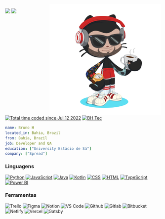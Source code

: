 <!--
<p align="center">
<a href="https://git.io/streak-stats"><img src="https://streak-stats.demolab.com/?user=brunodorea&hide_border=true&border_radius=5" alt="GitHub Readme Streak Stats"/></a>
</p>
-->

<img style="width: 360px" align="right" src="https://raw.githubusercontent.com/BH-Tec/.github/main/profile/assets/octocat-1675269865995.png" />

<div align="left">
  <p>
    <a target="_blank" href="mailto:brunodorea@outlook.com.br"><img src="https://img.shields.io/badge/Microsoft_Outlook-0078D4?style=for-the-badge&logo=microsoft-outlook&logoColor=white"/></a>
    <a target="_blank" href="https://www.linkedin.com/in/brunohfdorea/"><img src="https://img.shields.io/badge/linkedin-%230077B5.svg?style=for-the-badge&logo=linkedin&logoColor=white"/></a>
  </p>
  <p>
    <a href="https://wakatime.com/@68660678-6b86-4b78-98df-f5f41a37e1bc"><img src="https://wakatime.com/badge/user/68660678-6b86-4b78-98df-f5f41a37e1bc.svg" alt="Total time coded since Jul 12 2022" /></a>
  <a href="https://visitor-badge.laobi.icu/"><img src="https://visitor-badge.laobi.icu/badge?page_id=bh-tec" alt="BH Tec"/></a>
  </p>
</div>

```yaml
name: Bruno H
located_in: Bahia, Brazil
from: Bahia, Brazil
job: Developer and QA
education: ["University Estácio de Sá"]
company: ["Spread"]
```
<div align="left">
  <h3>Linguagens</h3>
  <a href="https://github.com/BrunoDorea?tab=repositories&language=python"><img src="https://img.shields.io/badge/python-3670A0?style=for-the-badge&logo=python&logoColor=ffdd54" alt="Python"/></a>
  <a href="https://github.com/BrunoDorea?tab=repositories&language=javascript"><img src="https://img.shields.io/badge/JavaScript-F7DF1E?style=for-the-badge&logo=javascript&logoColor=black" alt="JavaScript"/></a>
  <a href="https://github.com/BrunoDorea?tab=repositories&language=java"><img src="https://img.shields.io/badge/java-%23ED8B00.svg?style=for-the-badge&logo=java&logoColor=white" alt="Java"/></a>
  <a href="https://github.com/BrunoDorea?tab=repositories&language=kotlin"><img src="https://img.shields.io/badge/kotlin-%237F52FF.svg?style=for-the-badge&logo=kotlin&logoColor=white" alt="Kotlin"/></a>
  <a href="https://github.com/BrunoDorea?tab=repositories&language=css"><img src="https://img.shields.io/badge/CSS-239120?&style=for-the-badge&logo=css3&logoColor=white" alt="CSS"/></a>
  <a href="https://github.com/BrunoDorea?tab=repositories&language=html"><img src="https://img.shields.io/badge/HTML5-E34F26?style=for-the-badge&logo=html5&logoColor=white" alt="HTML"/></a>
  <a href="https://github.com/BrunoDorea?tab=repositories&language=typescript"><img src="https://img.shields.io/badge/typescript-%23007ACC.svg?style=for-the-badge&logo=typescript&logoColor=white" alt="TypeScript"/></a>
  <a href="https://github.com/BrunoDorea?tab=repositories&q=powerbi"><img src="https://img.shields.io/badge/power_bi-F2C811?style=for-the-badge&logo=powerbi&logoColor=black" alt="Power BI"/></a>

  <h3>Ferramentas</h3>
  <img src="https://img.shields.io/badge/Trello-%23026AA7.svg?style=for-the-badge&logo=Trello&logoColor=white" alt="Trello"/>
  <img src="https://img.shields.io/badge/figma-%23F24E1E.svg?style=for-the-badge&logo=figma&logoColor=white" alt="Figma"/>
  <img src="https://img.shields.io/badge/Notion-%23000000.svg?style=for-the-badge&logo=notion&logoColor=" alt="Notion"/>
  <img src="https://img.shields.io/badge/Visual%20Studio%20Code-0078d7.svg?style=for-the-badge&logo=visual-studio-code&logoColor=white" alt="VS Code"/>
  <img src="https://img.shields.io/badge/github-%23121011.svg?style=for-the-badge&logo=github&logoColor=white" alt="Github"/>
  <img src="https://img.shields.io/badge/gitlab-%23181717.svg?style=for-the-badge&logo=gitlab&logoColor=white" alt="Gitlab"/>
  <img src="https://img.shields.io/badge/bitbucket-%230047B3.svg?style=for-the-badge&logo=bitbucket&logoColor=white" alt="Bitbucket"/>
  <img src="https://img.shields.io/badge/netlify-%23000000.svg?style=for-the-badge&logo=netlify&logoColor=#00C7B7" alt="Netlify"/>
  <img src="https://img.shields.io/badge/vercel-%23000000.svg?style=for-the-badge&logo=vercel&logoColor=white" alt="Vercel"/>
  <img src="https://img.shields.io/badge/Gatsby-%23663399.svg?style=for-the-badge&logo=gatsby&logoColor=white" alt="Gatsby"/>
</div>

